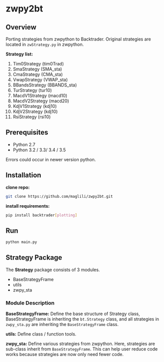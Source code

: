 # zwpy2bt

## Overview

Porting strategies from zwpython to Backtrader.
Original strategies are located in `zwStrategy.py` in zwpython.

**Strategy list:**

1. Tim0Strategy (tim0Trad)
2. SmaStrategy (SMA_sta)
3. CmaStrategy (CMA_sta)
4. VwapStrategy (VWAP_sta)
5. BBandsStrategy (BBANDS_sta)
6. TurStrategy (tur10)
7. MacdV1Strategy (macd10)
8. MacdV2Strategy (macd20)
9. KdjV1Strategy (kdj10)
10. KdjV2Strategy (kdj10)
11. RsiStrategy (rsi10)

## Prerequisites

- Python 2.7
- Python 3.2 / 3.3/ 3.4 / 3.5

Errors could occur in newer version python.

## Installation

**clone repo:**

```bash
git clone https://github.com/maglili/zwpy2bt.git
```

**install requirements:**

```bash
pip install backtrader[plotting]
```

## Run

```bash
python main.py
```

## Strategy Package

The **Strategy** package consists of 3 modules.

- BaseStrategyFrame
- utils
- zwpy_sta

### Module Description

**BaseStrategyFrame:** Define the base structure of Strategy class,
BaseStrategyFrame is inheriting the `bt.Strategy` class,
and all strategies in `zwpy_sta.py` are
inheriting the `BaseStrategyFrame` class.

**utils:** Define class / function tools.

**zwpy_sta:** Define various strategies from zwpython.
Here, strategies are sub-class inherit from `BaseStrategyFrame`.
This can help user reduce code works because strategies
are now only need fewer code.